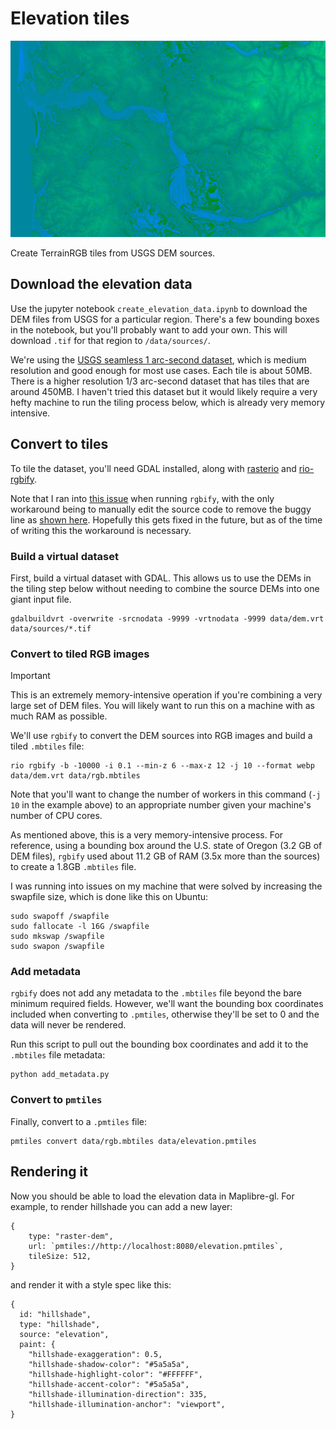 # Elevation tiles

![Raw terrain RGB tiles](./elevation.png)

Create TerrainRGB tiles from USGS DEM sources.

## Download the elevation data

Use the jupyter notebook `create_elevation_data.ipynb` to download the DEM files from USGS for a particular region. There's a few bounding boxes in the notebook, but you'll probably want to add your own. This will download `.tif` for that region to `/data/sources/`.

We're using the [USGS seamless 1 arc-second dataset](https://www.usgs.gov/faqs/what-types-elevation-datasets-are-available-what-formats-do-they-come-and-where-can-i-download), which is medium resolution and good enough for most use cases. Each tile is about 50MB. There is a higher resolution 1/3 arc-second dataset that has tiles that are around 450MB. I haven't tried this dataset but it would likely require a very hefty machine to run the tiling process below, which is already very memory intensive.

## Convert to tiles

To tile the dataset, you'll need GDAL installed, along with [rasterio](https://rasterio.readthedocs.io/en/latest/index.html) and [rio-rgbify](https://github.com/mapbox/rio-rgbify).

Note that I ran into [this issue](https://github.com/mapbox/rio-rgbify/issues/39) when running `rgbify`, with the only workaround being to manually edit the source code to remove the buggy line as [shown here](https://github.com/acalcutt/rio-rgbify/commit/6db4f8baf4d78e157e02c67b05afae49289f9ef1). Hopefully this gets fixed in the future, but as of the time of writing this the workaround is necessary.

### Build a virtual dataset

First, build a virtual dataset with GDAL. This allows us to use the DEMs in the tiling step below without needing to combine the source DEMs into one giant input file.

```
gdalbuildvrt -overwrite -srcnodata -9999 -vrtnodata -9999 data/dem.vrt data/sources/*.tif
```

### Convert to tiled RGB images

> [!IMPORTANT]
> This is an extremely memory-intensive operation if you're combining a very large set of DEM files. You will likely want to run this on a machine with as much RAM as possible.

We'll use `rgbify` to convert the DEM sources into RGB images and build a tiled `.mbtiles` file:

```
rio rgbify -b -10000 -i 0.1 --min-z 6 --max-z 12 -j 10 --format webp data/dem.vrt data/rgb.mbtiles
```

Note that you'll want to change the number of workers in this command (`-j 10` in the example above) to an appropriate number given your machine's number of CPU cores.

As mentioned above, this is a very memory-intensive process. For reference, using a bounding box around the U.S. state of Oregon (3.2 GB of DEM files), `rgbify` used about 11.2 GB of RAM (3.5x more than the sources) to create a 1.8GB `.mbtiles` file.

I was running into issues on my machine that were solved by increasing the swapfile size, which is done like this on Ubuntu:

```
sudo swapoff /swapfile
sudo fallocate -l 16G /swapfile
sudo mkswap /swapfile
sudo swapon /swapfile
```

### Add metadata

`rgbify` does not add any metadata to the `.mbtiles` file beyond the bare minimum required fields. However, we'll want the bounding box coordinates included when converting to `.pmtiles`, otherwise they'll be set to 0 and the data will never be rendered.

Run this script to pull out the bounding box coordinates and add it to the `.mbtiles` file metadata:

```
python add_metadata.py
```

### Convert to `pmtiles`

Finally, convert to a `.pmtiles` file:

```
pmtiles convert data/rgb.mbtiles data/elevation.pmtiles
```

## Rendering it

Now you should be able to load the elevation data in Maplibre-gl. For example, to render hillshade you can add a new layer:

```
{
    type: "raster-dem",
    url: `pmtiles://http://localhost:8080/elevation.pmtiles`,
    tileSize: 512,
}
```

and render it with a style spec like this:

```
{
  id: "hillshade",
  type: "hillshade",
  source: "elevation",
  paint: {
    "hillshade-exaggeration": 0.5,
    "hillshade-shadow-color": "#5a5a5a",
    "hillshade-highlight-color": "#FFFFFF",
    "hillshade-accent-color": "#5a5a5a",
    "hillshade-illumination-direction": 335,
    "hillshade-illumination-anchor": "viewport",
}
```
